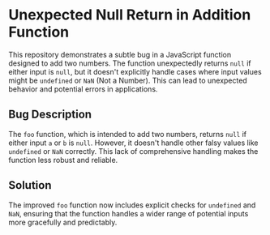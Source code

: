 # Unexpected Null Return in Addition Function

This repository demonstrates a subtle bug in a JavaScript function designed to add two numbers. The function unexpectedly returns `null` if either input is `null`, but it doesn't explicitly handle cases where input values might be `undefined` or `NaN` (Not a Number).  This can lead to unexpected behavior and potential errors in applications.

## Bug Description
The `foo` function, which is intended to add two numbers, returns `null` if either input `a` or `b` is `null`. However, it doesn't handle other falsy values like `undefined` or `NaN` correctly. This lack of comprehensive handling makes the function less robust and reliable.

## Solution
The improved `foo` function now includes explicit checks for `undefined` and `NaN`, ensuring that the function handles a wider range of potential inputs more gracefully and predictably.